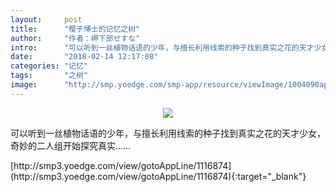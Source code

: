```yaml
---
layout:     post
title:      "樱子博士的记忆之树"
author:     "作者：岬下部せすな"
intro:      "可以听到一丝植物话语的少年，与擅长利用线索的种子找到真实之花的天才少女，奇妙的二人组开始探究真实……"
date:       "2018-02-14 12:17:08"
categories: "记忆"
tags:       "之树"
image:      "http://smp.yoedge.com/smp-app/resource/viewImage/1004090appline.png"
---
```

<div style="text-align: center">
<p><img src="http://smp.yoedge.com/smp-app/resource/viewImage/1004090appline.png"/></p>
</div>
<p class="post-meta">
<span>可以听到一丝植物话语的少年，与擅长利用线索的种子找到真实之花的天才少女，奇妙的二人组开始探究真实……</span>
</p>
[http://smp3.yoedge.com/view/gotoAppLine/1116874](http://smp3.yoedge.com/view/gotoAppLine/1116874){:target="_blank"}


